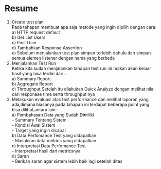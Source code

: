 # Resume
1) Create test plan 
<br>Pada tahapan membuat apa saja metode yang ingin dipilih dengan cara:
<br>a) HTTP request default
<br>b) Get List Users
<br>c) Post User
<br>d) Tambahkan Response Assertion
<br>e) Sebelum menjalankan test plan simpan terlebih dahulu dan simpan semua elemen listener dengan nama yang berbeda
2) Menjalankan Test Run 
<br>Ketika kita sudah menjalankan tahapan test run ini makan akan keluar hasil yang bisa terdiri dari :
<br>a) Summary Report
<br>b) Aggregate Report
<br>c) Throughput
Setelah itu dilakukan Quick Analyze dengan melihat nilai dari responese time serta throughput nya
3) Melakukan evaluasi atas test performance dan melihat laporan yang ada,dimana biasanya pada tahapan ini terdapat beberapa point yang bisa dilihat,antara lain :
<br>a) Pembahasan Data yang Sudah Dimiliki
<br>- Summary Tentang Sistem
<br>- Kondisi Awal Sistem
<br>- Target yang ingin dicapai
<br>b) Data Perfomance Test yang didapatkan
<br>- Masukkan data metrics yang didapatkan
<br>c) Interpretasi Data Perfomance Test
<br>- Interpretasi hasil dari metricsnya 
<br>d) Saran
<br>- Berikan saran agar sistem lebih baik lagi setelah dites
